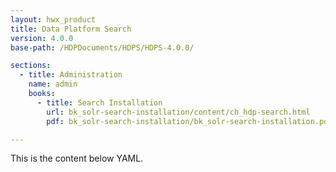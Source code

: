 ```yaml
---
layout: hwx_product
title: Data Platform Search
version: 4.0.0
base-path: /HDPDocuments/HDPS/HDPS-4.0.0/

sections:
  - title: Administration
    name: admin
    books:
      - title: Search Installation
        url: bk_solr-search-installation/content/ch_hdp-search.html
        pdf: bk_solr-search-installation/bk_solr-search-installation.pdf

---
```


This is the content below YAML.
